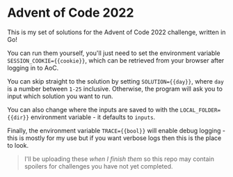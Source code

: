 # Advent of Code 2022

This is my set of solutions for the Advent of Code 2022 challenge, written in
Go!

You can run them yourself, you'll just need to set the environment variable
`SESSION_COOKIE={{cookie}}`, which can be retrieved from your browser after
logging in to AoC.

You can skip straight to the solution by setting `SOLUTION={{day}}`, where `day`
is a number between `1-25` inclusive. Otherwise, the program will ask you to
input which solution you want to run. 

You can also change where the inputs are saved to with the
`LOCAL_FOLDER={{dir}}` environment variable - it defaults to `inputs`.

Finally, the environment variable `TRACE={{bool}}` will enable debug logging -
this is mostly for my use but if you want verbose logs then this is the place to
look.

> I'll be uploading these _when I finish them_ so this repo may contain spoilers
> for challenges you have not yet completed.
